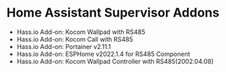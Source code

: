 # Home Assistant Supervisor Addons
- Hass.io Add-on: Kocom Wallpad with RS485
- Hass.io Add-on: Kocom Call with RS485
- Hass.io Add-on: Portainer v2.11.1
- Hass.io Add-on: ESPHome v2022.1.4 for RS485 Component
- Hass.io Add-on: Kocom Wallpad Controller with RS485(2002.04.08)
